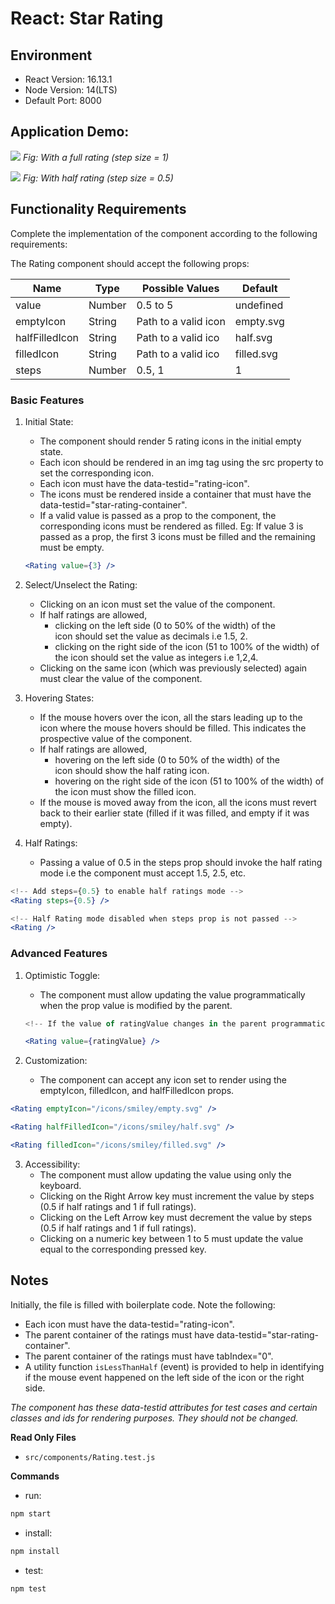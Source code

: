 # React: Star Rating

## Environment

- React Version: 16.13.1
- Node Version: 14(LTS)
- Default Port: 8000

## Application Demo:

![](https://hrcdn.net/s3_pub/istreet-assets/Wn0aBOKmSNKVSzuUpfV6Zw/full-ratings.gif)
_Fig: With a full rating (step size = 1)_

![](https://hrcdn.net/s3_pub/istreet-assets/iT_XF54f6UxCgcT_UC2GZw/half-ratings.gif)
_Fig: With half rating (step size = 0.5)_

## Functionality Requirements

Complete the implementation of the component according to the following requirements:

The Rating component should accept the following props:

| Name           | Type   | Possible Values      | Default    |
| -------------- | ------ | -------------------- | ---------- |
| value          | Number | 0.5 to 5             | undefined  |
| emptyIcon      | String | Path to a valid icon | empty.svg  |
| halfFilledIcon | String | Path to a valid ico  | half.svg   |
| filledIcon     | String | Path to a valid ico  | filled.svg |
| steps          | Number | 0.5, 1               | 1          |

### Basic Features

1. Initial State:

   - The component should render 5 rating icons in the initial empty state.
   - Each icon should be rendered in an img tag using the src property to set the corresponding icon.
   - Each icon must have the data-testid="rating-icon".
   - The icons must be rendered inside a container that must have the data-testid="star-rating-container".
   - If a valid value is passed as a prop to the component, the corresponding icons must be rendered as filled. Eg: If value 3 is passed as a prop, the first 3 icons must be filled and the remaining must be empty.

   ```jsx
   <Rating value={3} />
   ```

2. Select/Unselect the Rating:

   - Clicking on an icon must set the value of the component.
   - If half ratings are allowed,
     - clicking on the left side (0 to 50% of the width) of the icon should set the value as decimals i.e 1.5, 2.
     - clicking on the right side of the icon (51 to 100% of the width) of the icon should set the value as integers i.e 1,2,4.
   - Clicking on the same icon (which was previously selected) again must clear the value of the component.

3. Hovering States:

   - If the mouse hovers over the icon, all the stars leading up to the icon where the mouse hovers should be filled. This indicates the prospective value of the component.
   - If half ratings are allowed,
     - hovering on the left side (0 to 50% of the width) of the icon should show the half rating icon.
     - hovering on the right side of the icon (51 to 100% of the width) of the icon must show the filled icon.
   - If the mouse is moved away from the icon, all the icons must revert back to their earlier state (filled if it was filled, and empty if it was empty).

4. Half Ratings:
   - Passing a value of 0.5 in the steps prop should invoke the half rating mode i.e the component must accept 1.5, 2.5, etc.

```jsx
<!-- Add steps={0.5} to enable half ratings mode -->
<Rating steps={0.5} />

<!-- Half Rating mode disabled when steps prop is not passed -->
<Rating />
```

### Advanced Features

1. Optimistic Toggle:

   - The component must allow updating the value programmatically when the prop value is modified by the parent.

   ```jsx
   <!-- If the value of ratingValue changes in the parent programmatically, the component must update its state accordingly -->

   <Rating value={ratingValue} />
   ```

2. Customization:
   - The component can accept any icon set to render using the emptyIcon, filledIcon, and halfFilledIcon props.

```jsx
<Rating emptyIcon="/icons/smiley/empty.svg" />

<Rating halfFilledIcon="/icons/smiley/half.svg" />

<Rating filledIcon="/icons/smiley/filled.svg" />
```

3. Accessibility:
   - The component must allow updating the value using only the keyboard.
   - Clicking on the Right Arrow key must increment the value by steps (0.5 if half ratings and 1 if full ratings).
   - Clicking on the Left Arrow key must decrement the value by steps (0.5 if half ratings and 1 if full ratings).
   - Clicking on a numeric key between 1 to 5 must update the value equal to the corresponding pressed key.

## Notes

Initially, the file is filled with boilerplate code. Note the following:

- Each icon must have the data-testid="rating-icon".
- The parent container of the ratings must have data-testid="star-rating-container".
- The parent container of the ratings must have tabIndex="0".
- A utility function `isLessThanHalf` (event) is provided to help in identifying if the mouse event happened on the left side of the icon or the right side.

_The component has these data-testid attributes for test cases and certain classes and ids for rendering purposes. They should not be changed._

**Read Only Files**

- `src/components/Rating.test.js`

**Commands**

- run:

```bash
npm start
```

- install:

```bash
npm install
```

- test:

```bash
npm test
```
